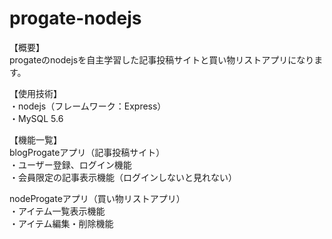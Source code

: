 # progate-nodejs

【概要】  
progateのnodejsを自主学習した記事投稿サイトと買い物リストアプリになります。

【使用技術】  
・nodejs（フレームワーク：Express）  
・MySQL 5.6

【機能一覧】  
blogProgateアプリ（記事投稿サイト）  
・ユーザー登録、ログイン機能  
・会員限定の記事表示機能（ログインしないと見れない）

nodeProgateアプリ（買い物リストアプリ）  
・アイテム一覧表示機能  
・アイテム編集・削除機能　　

